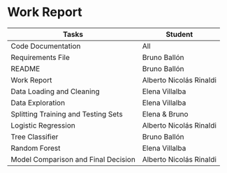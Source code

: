 # Work Report

| Tasks                                   | Student                         |
|-----------------------------------------|---------------------------------|
| Code Documentation                      | All                             |
| Requirements File                       | Bruno Ballón                    |
| README                                  | Bruno Ballón                    |
| Work Report                             | Alberto Nicolás Rinaldi         |
| Data Loading and Cleaning               | Elena Villalba                  |
| Data Exploration                        | Elena Villalba                  |
| Splitting Training and Testing Sets     | Elena & Bruno                   |
| Logistic Regression                     | Alberto Nicolás Rinaldi         |
| Tree Classifier                         | Bruno Ballón                    |
| Random Forest                           | Elena Villalba                  |
| Model Comparison and Final Decision     | Alberto Nicolás Rinaldi         |
